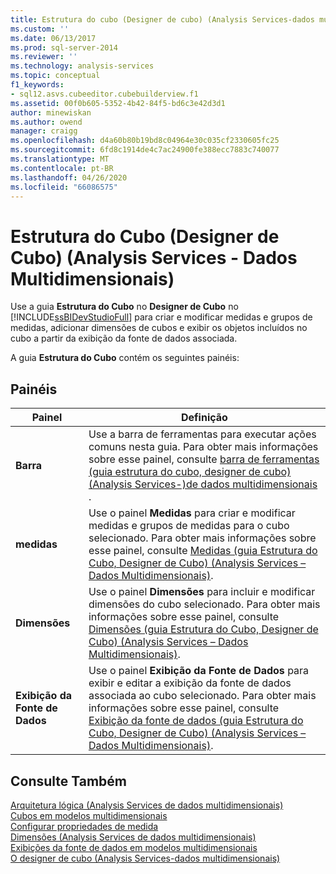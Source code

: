 ```yaml
---
title: Estrutura do cubo (Designer de cubo) (Analysis Services-dados multidimensionais) | Microsoft Docs
ms.custom: ''
ms.date: 06/13/2017
ms.prod: sql-server-2014
ms.reviewer: ''
ms.technology: analysis-services
ms.topic: conceptual
f1_keywords:
- sql12.asvs.cubeeditor.cubebuilderview.f1
ms.assetid: 00f0b605-5352-4b42-84f5-bd6c3e42d3d1
author: minewiskan
ms.author: owend
manager: craigg
ms.openlocfilehash: d4a60b80b19bd8c04964e30c035cf2330605fc25
ms.sourcegitcommit: 6fd8c1914de4c7ac24900fe388ecc7883c740077
ms.translationtype: MT
ms.contentlocale: pt-BR
ms.lasthandoff: 04/26/2020
ms.locfileid: "66086575"
---
```

# <a name="cube-structure-cube-designer-analysis-services---multidimensional-data"></a>Estrutura do Cubo (Designer de Cubo) (Analysis Services - Dados Multidimensionais)
  Use a guia **Estrutura do Cubo** no **Designer de Cubo** no [!INCLUDE[ssBIDevStudioFull](../includes/ssbidevstudiofull-md.md)] para criar e modificar medidas e grupos de medidas, adicionar dimensões de cubos e exibir os objetos incluídos no cubo a partir da exibição da fonte de dados associada.  
  
 A guia **Estrutura do Cubo** contém os seguintes painéis:  
  
## <a name="panes"></a>Painéis  
  
|Painel|Definição|  
|----------|----------------|  
|**Barra**|Use a barra de ferramentas para executar ações comuns nesta guia. Para obter mais informações sobre esse painel, consulte [barra de ferramentas &#40;guia estrutura do cubo, designer de cubo&#41; &#40;Analysis Services-&#41;de dados multidimensionais ](toolbar-cube-structure-cube-designer-analysis-services-multidimensional-data.md).|  
|**medidas**|Use o painel **Medidas** para criar e modificar medidas e grupos de medidas para o cubo selecionado. Para obter mais informações sobre esse painel, consulte [Medidas &#40;guia Estrutura do Cubo, Designer de Cubo&#41; &#40;Analysis Services – Dados Multidimensionais&#41;](measures-cube-structure-cube-designer-analysis-services-multidimensional-data.md).|  
|**Dimensões**|Use o painel **Dimensões** para incluir e modificar dimensões do cubo selecionado. Para obter mais informações sobre esse painel, consulte [Dimensões &#40;guia Estrutura do Cubo, Designer de Cubo&#41; &#40;Analysis Services – Dados Multidimensionais&#41;](dimensions-cube-structure-cube-designer-analysis-services-multidimensional-data.md).|  
|**Exibição da Fonte de Dados**|Use o painel **Exibição da Fonte de Dados** para exibir e editar a exibição da fonte de dados associada ao cubo selecionado. Para obter mais informações sobre esse painel, consulte [Exibição da fonte de dados &#40;guia Estrutura do Cubo, Designer de Cubo&#41; &#40;Analysis Services – Dados Multidimensionais&#41;](data-source-view-cube-designer-analysis-services-multidimensional-data.md).|  
  
## <a name="see-also"></a>Consulte Também  
 [Arquitetura lógica &#40;Analysis Services de dados multidimensionais&#41;](multidimensional-models/olap-logical/understanding-microsoft-olap-logical-architecture.md)   
 [Cubos em modelos multidimensionais](multidimensional-models/cubes-in-multidimensional-models.md)   
 [Configurar propriedades de medida](multidimensional-models/configure-measure-properties.md)   
 [Dimensões &#40;Analysis Services de dados multidimensionais&#41;](multidimensional-models-olap-logical-dimension-objects/dimensions-analysis-services-multidimensional-data.md)   
 [Exibições da fonte de dados em modelos multidimensionais](multidimensional-models/data-source-views-in-multidimensional-models.md)   
 [O designer de cubo &#40;Analysis Services-dados multidimensionais&#41;](cube-designer-analysis-services-multidimensional-data.md)  
  
  
